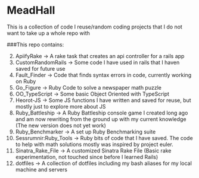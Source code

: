 MeadHall
========

This is a collection of code I reuse/random coding projects that I do not want to take up a whole repo with

###This repo contains:

2. ApiifyRake -> A rake task that creates an api controller for a rails app
2. CustomRandomRails -> Some code I have used in rails that I haven saved for future use
2. Fault_Finder -> Code that finds syntax errors in code, currently working on Ruby
2. Go_Figure -> Ruby Code to solve a newspaper math puzzle
3. OO_TypeScript -> Some basic Object Oriented with TypeScript
2. Heorot-JS -> Some JS functions I have written and saved for reuse, but mostly just to explore more about JS
3. Ruby_Battleship -> A Ruby Battleship console game I created long ago and am now rewriting from the ground up with my current knowledge (The new version does not yet work)
4. Ruby_Benchmarker -> A set up Ruby Benchmarking suite
5. Sessrumnir:Ruby_Tools -> Ruby bits of code that I have saved. The code to help with math solutions mostly was inspired by project euler.
6. Sinatra_Rake_File -> A customized Sinatra Rake File (Basic rake experimentation, not touched since before I learned Rails)
7. dotfiles -> A collection of dotfiles including my bash aliases for my local machine and servers



